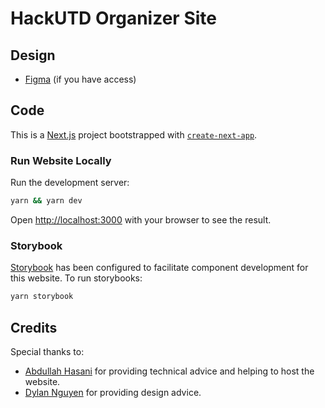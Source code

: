 # HackUTD Organizer Site

## Design 

* [Figma](https://www.figma.com/file/CcHbcrvp31oWjqgAvNP3kR/HackUTD-Organizer-Site?node-id=0%3A1) (if you have access)


## Code 

This is a [Next.js](https://nextjs.org/) project bootstrapped with [`create-next-app`](https://github.com/vercel/next.js/tree/canary/packages/create-next-app).

### Run Website Locally

Run the development server:

```bash
yarn && yarn dev
```

Open [http://localhost:3000](http://localhost:3000) with your browser to see the result.

### Storybook

[Storybook](https://storybook.js.org/) has been configured to facilitate component development for this website. To run storybooks:

```bash
yarn storybook
```

## Credits

Special thanks to:
* [Abdullah Hasani](https://github.com/abdullah50053) for providing technical advice and helping to host the website. 
* [Dylan Nguyen](https://www.linkedin.com/in/dylancnguyen) for providing design advice. 